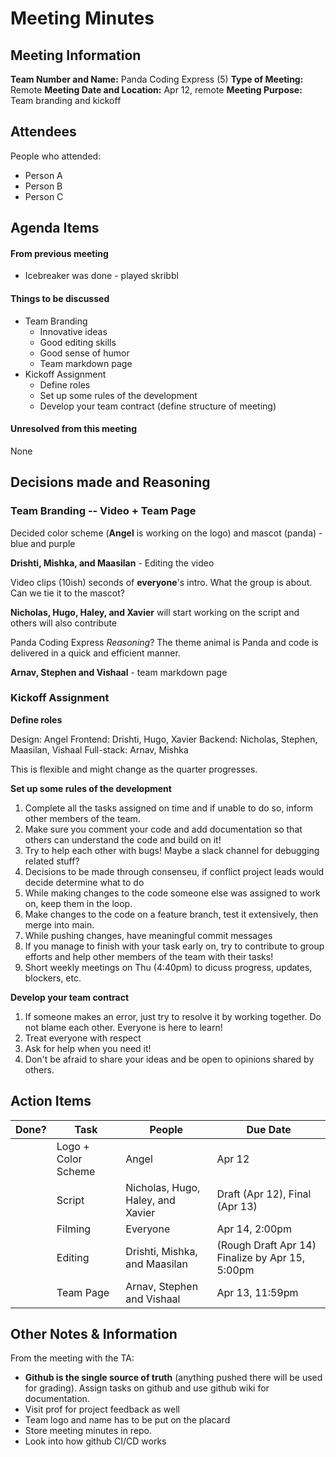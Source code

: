 # Meeting Minutes

## Meeting Information
**Team Number and Name:** Panda Coding Express (5)
**Type of Meeting:** Remote
**Meeting Date and Location:** Apr 12, remote
**Meeting Purpose:** Team branding and kickoff


## Attendees
People who attended:
- Person A
- Person B
- Person C

## Agenda Items

#### From previous meeting

- Icebreaker was done - played skribbl

#### Things to be discussed

- Team Branding
  - Innovative ideas
  - Good editing skills
  - Good sense of humor
  - Team markdown page
- Kickoff Assignment
  - Define roles
  - Set up some rules of the development 
  - Develop your team contract (define structure of meeting)

#### Unresolved from this meeting

None

## Decisions made and Reasoning

### Team Branding -- Video + Team Page
Decided color scheme (**Angel** is working on the logo) and mascot (panda) - blue and purple

**Drishti, Mishka, and Maasilan** - Editing the video

Video clips (10ish) seconds of **everyone**'s intro. What the group is about. Can we tie it to the mascot?

**Nicholas, Hugo, Haley, and Xavier** will start working on the script and others will also contribute

Panda Coding Express
*Reasoning*? The theme animal is Panda and code is delivered in a quick and efficient manner.

**Arnav, Stephen and Vishaal** - team markdown page

### Kickoff Assignment

**Define roles**

Design: Angel
Frontend: Drishti, Hugo, Xavier
Backend: Nicholas, Stephen, Maasilan, Vishaal
Full-stack: Arnav, Mishka

This is flexible and might change as the quarter progresses.

**Set up some rules of the development**

1. Complete all the tasks assigned on time and if unable to do so, inform other members of the team. 
2. Make sure you comment your code and add documentation so that others can understand the code and build on it!
3. Try to help each other with bugs! Maybe a slack channel for debugging related stuff?
4. Decisions to be made through consenseu, if conflict project leads would decide determine what to do
5. While making changes to the code someone else was assigned to work on, keep them in the loop.
6. Make changes to the code on a feature branch, test it extensively, then merge into main.
7. While pushing changes, have meaningful commit messages
8. If you manage to finish with your task early on, try to contribute to group efforts and help other members of the team with their tasks!
9. Short weekly meetings on Thu (4:40pm) to dicuss progress, updates, blockers, etc.

**Develop your team contract**

1. If someone makes an error, just try to resolve it by working together. Do not blame each other. Everyone is here to learn!
2. Treat everyone with respect
3. Ask for help when you need it!
4. Don't be afraid to share your ideas and be open to opinions shared by others.

## Action Items
| Done? | Task | People | Due Date |
| ---- | ---- | ---- | ---- |
| | Logo + Color Scheme | Angel | Apr 12 |
| | Script | Nicholas, Hugo, Haley, and Xavier | Draft (Apr 12), Final (Apr 13) |
| | Filming | Everyone | Apr 14, 2:00pm |
| | Editing | Drishti, Mishka, and Maasilan | (Rough Draft Apr 14) Finalize by Apr 15, 5:00pm |
| | Team Page | Arnav, Stephen and Vishaal | Apr 13, 11:59pm |

## Other Notes & Information

From the meeting with the TA:

- **Github is the single source of truth** (anything pushed there will be used for grading). Assign tasks on github and use github wiki for documentation.
- Visit prof for project feedback as well
- Team logo and name has to be put on the placard
- Store meeting minutes in repo.
- Look into how github CI/CD works